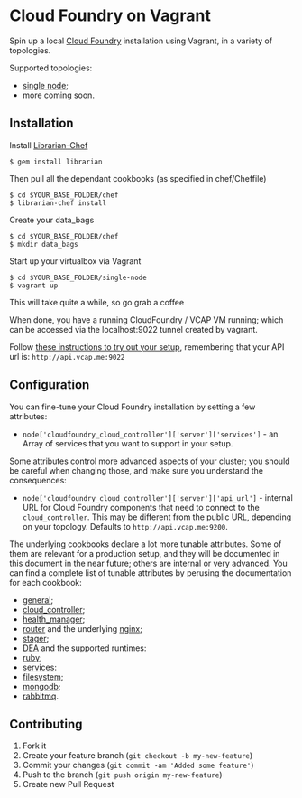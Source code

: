 # Cloud Foundry on Vagrant

Spin up a local [Cloud Foundry](http://www.cloudfoundry.org) installation
using Vagrant, in a variety of topologies.

Supported topologies:

* [single node](single-node/README.md);
* more coming soon.

## Installation

Install [Librarian-Chef](https://github.com/applicationsonline/librarian)

    $ gem install librarian

Then pull all the dependant cookbooks (as specified in chef/Cheffile)

    $ cd $YOUR_BASE_FOLDER/chef
    $ librarian-chef install 

Create your data_bags

    $ cd $YOUR_BASE_FOLDER/chef
    $ mkdir data_bags

Start up your virtualbox via Vagrant

    $ cd $YOUR_BASE_FOLDER/single-node
    $ vagrant up

This will take quite a while, so go grab a coffee

When done, you have a running CloudFoundry / VCAP VM running; which can be accessed via the localhost:9022 tunnel created by vagrant.

Follow [these instructions to try out your setup](https://github.com/cloudfoundry/oss-docs/tree/master/vcap/single_and_multi_node_deployments_with_dev_setup#trying-your-setup), remembering that your API url is: ```http://api.vcap.me:9022```

## Configuration

You can fine-tune your Cloud Foundry installation by setting a few attributes:

* `node['cloudfoundry_cloud_controller']['server']['services']` - an Array of
services that you want to support in your setup.

Some attributes control more advanced aspects of your cluster; you should
be careful when changing those, and make sure you understand the consequences:

* `node['cloudfoundry_cloud_controller']['server']['api_url']` - internal URL
for Cloud Foundry components that need to connect to the `cloud_controller`.
This may be different from the public URL, depending on your topology.
Defaults to `http://api.vcap.me:9200`.

The underlying cookbooks declare a lot more tunable attributes. Some of them
are relevant for a production setup, and they will be documented in this
document in the near future; others are internal or very advanced. You can
find a complete list of tunable attributes by perusing the documentation for
each cookbook:

* [general](https://github.com/zephirworks/cloudfoundry-cookbook.git);
* [cloud_controller](https://github.com/zephirworks/cloudfoundry-cloud_controller-cookbook.git);
* [health_manager](https://github.com/zephirworks/cloudfoundry-health_manager-cookbook.git);
* [router](https://github.com/zephirworks/cloudfoundry-router-cookbook.git)
and the underlying [nginx](https://github.com/zephirworks/cloudfoundry-nginx-cookbook.git);
* [stager](https://github.com/zephirworks/cloudfoundry-stager-cookbook.git);
* [DEA](https://github.com/zephirworks/cloudfoundry-dea-cookbook.git) and the
supported runtimes:
 * [ruby](https://github.com/zephirworks/cloudfoundry-ruby-runtime-cookbook.git);
* [services](https://github.com/zephirworks/cloudfoundry_service-cookbook.git):
 * [filesystem](https://github.com/zephirworks/cloudfoundry-filesystem-service-cookbook.git);
 * [mongodb](https://github.com/zephirworks/cloudfoundry-mongodb-service-cookbook.git);
 * [rabbitmq](https://github.com/zephirworks/cloudfoundry-rabbitmq-service-cookbook.git).

## Contributing

1. Fork it
2. Create your feature branch (`git checkout -b my-new-feature`)
3. Commit your changes (`git commit -am 'Added some feature'`)
4. Push to the branch (`git push origin my-new-feature`)
5. Create new Pull Request
